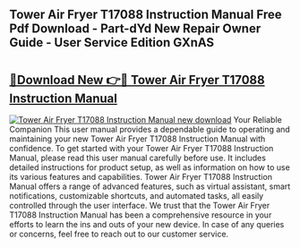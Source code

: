 ## Tower Air Fryer T17088 Instruction Manual Free Pdf Download - Part-dYd New Repair Owner Guide - User Service Edition GXnAS

# <h2><a href="http://cf129.oget.top/?id=Tower+Air+Fryer+T17088+Instruction+Manual">🔗Download New 👉🔴 Tower Air Fryer T17088 Instruction Manual</a></h2>

[![Tower Air Fryer T17088 Instruction Manual new download](https://i.imgur.com/5g1atiW.png)](http://cf129.oget.top/?id=Tower+Air+Fryer+T17088+Instruction+Manual)
Your Reliable Companion This user manual provides a dependable guide to operating and maintaining your new Tower Air Fryer T17088 Instruction Manual with confidence. To get started with your Tower Air Fryer T17088 Instruction Manual, please read this user manual carefully before use. It includes detailed instructions for product setup, as well as information on how to use its various features and capabilities. Tower Air Fryer T17088 Instruction Manual offers a range of advanced features, such as virtual assistant, smart notifications, customizable shortcuts, and automated tasks, all easily controlled through the user interface. We trust that the Tower Air Fryer T17088 Instruction Manual has been a comprehensive resource in your efforts to learn the ins and outs of your new device. In case of any queries or concerns, feel free to reach out to our customer service.
